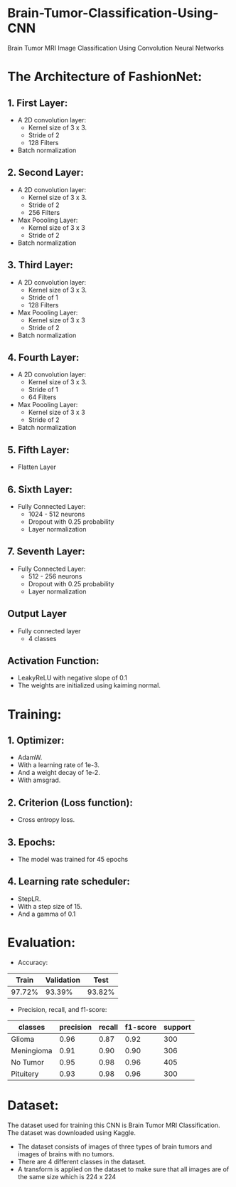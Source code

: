 # Brain-Tumor-Classification-Using-CNN
Brain Tumor MRI Image Classification Using Convolution Neural Networks 


# The Architecture of FashionNet:
## 1. First Layer:

* A 2D convolution layer:
  * Kernel size of 3 x 3.
  * Stride of 2
  * 128 Filters
* Batch normalization
## 2. Second Layer:
* A 2D convolution layer:
  * Kernel size of 3 x 3.
  * Stride of 2
  * 256 Filters
* Max Poooling Layer:
  * Kernel size of 3 x 3
  * Stride of 2
* Batch normalization
## 3. Third Layer:
* A 2D convolution layer:
  * Kernel size of 3 x 3.
  * Stride of 1
  * 128 Filters
* Max Poooling Layer:
  * Kernel size of 3 x 3
  * Stride of 2
* Batch normalization
## 4. Fourth Layer:
* A 2D convolution layer:
  * Kernel size of 3 x 3.
  * Stride of 1
  * 64 Filters
* Max Poooling Layer:
  * Kernel size of 3 x 3
  * Stride of 2
* Batch normalization
## 5. Fifth Layer:
* Flatten Layer
## 6. Sixth Layer:
* Fully Connected Layer:
  * 1024 - 512 neurons
  * Dropout with 0.25 probability
  * Layer normalization
## 7. Seventh Layer:
* Fully Connected Layer:
  * 512 - 256 neurons
  * Dropout with 0.25 probability
  * Layer normalization
## Output Layer
  * Fully connected layer
    * 4 classes
## Activation Function:
  * LeakyReLU with negative slope of 0.1
  * The weights are initialized using kaiming normal.
  

# Training:

## 1. Optimizer:
* AdamW.
* With a learning rate of 1e-3.
* And a weight decay of 1e-2.
* With amsgrad.

## 2. Criterion (Loss function):
* Cross entropy loss.

## 3. Epochs:
* The model was trained for 45 epochs

## 4. Learning rate scheduler:
* StepLR.
* With a step size of 15.
* And a gamma of 0.1


# Evaluation:
* Accuracy:

| Train | Validation | Test |
|-------|-------------|------|
| 97.72%| 93.39%      | 93.82%|

* Precision, recall, and f1-score:

| classes | precision | recall | f1-score | support |
|---------|-----------|--------|----------|---------|
| Glioma       | 0.96      | 0.87   | 0.92     | 300    |
| Meningioma      | 0.91      | 0.90   | 0.90     | 306     |
| No Tumor       | 0.95      | 0.98   | 0.96     | 405     |
| Pituitery      | 0.93      | 0.98   | 0.96     | 300     |



# Dataset:
The dataset used for training this CNN is Brain Tumor MRI Classification.
The dataset was downloaded using Kaggle.
* The dataset consists of images of three types of brain tumors and images of brains with no tumors.
* There are 4 different classes in the dataset.
* A transform is applied on the dataset to make sure that all images are of the same size which is 224 x 224

